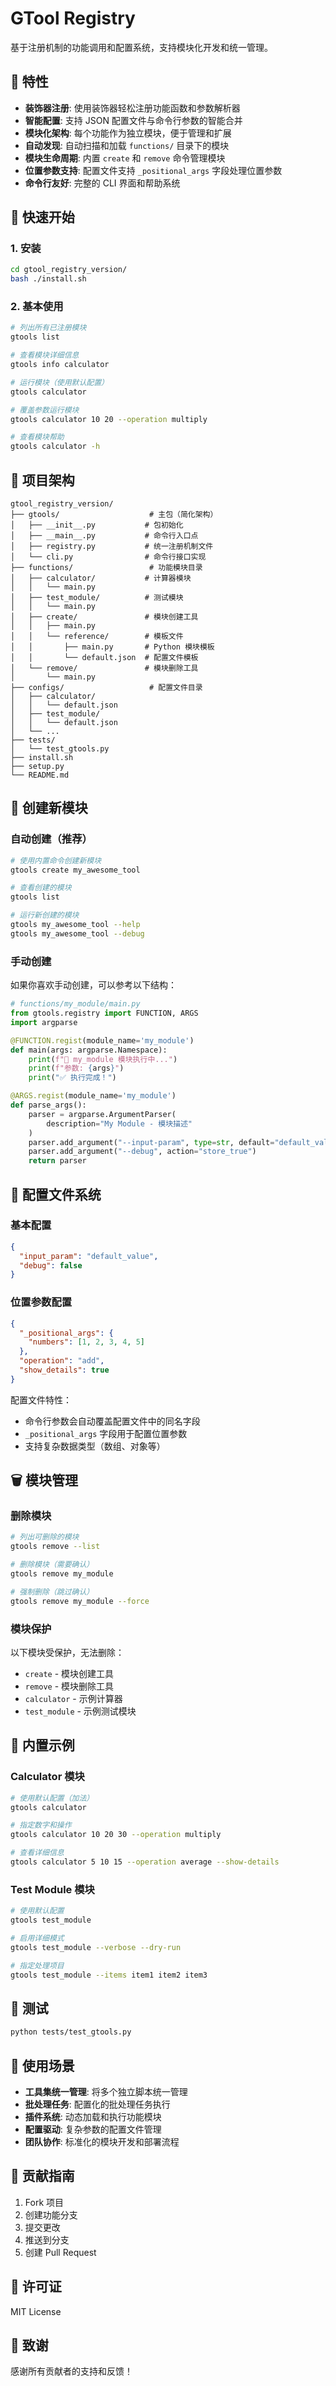 # GTool Registry

基于注册机制的功能调用和配置系统，支持模块化开发和统一管理。

## 🌟 特性

- **装饰器注册**: 使用装饰器轻松注册功能函数和参数解析器
- **智能配置**: 支持 JSON 配置文件与命令行参数的智能合并
- **模块化架构**: 每个功能作为独立模块，便于管理和扩展
- **自动发现**: 自动扫描和加载 `functions/` 目录下的模块
- **模块生命周期**: 内置 `create` 和 `remove` 命令管理模块
- **位置参数支持**: 配置文件支持 `_positional_args` 字段处理位置参数
- **命令行友好**: 完整的 CLI 界面和帮助系统

## 🚀 快速开始

### 1. 安装

```bash
cd gtool_registry_version/
bash ./install.sh
```

### 2. 基本使用

```bash
# 列出所有已注册模块
gtools list

# 查看模块详细信息
gtools info calculator

# 运行模块（使用默认配置）
gtools calculator

# 覆盖参数运行模块
gtools calculator 10 20 --operation multiply

# 查看模块帮助
gtools calculator -h
```

## 📁 项目架构

```
gtool_registry_version/
├── gtools/                    # 主包（简化架构）
│   ├── __init__.py           # 包初始化
│   ├── __main__.py           # 命令行入口点
│   ├── registry.py           # 统一注册机制文件
│   └── cli.py                # 命令行接口实现
├── functions/                 # 功能模块目录
│   ├── calculator/           # 计算器模块
│   │   └── main.py
│   ├── test_module/          # 测试模块
│   │   └── main.py
│   ├── create/               # 模块创建工具
│   │   ├── main.py
│   │   └── reference/        # 模板文件
│   │       ├── main.py       # Python 模块模板
│   │       └── default.json  # 配置文件模板
│   └── remove/               # 模块删除工具
│       └── main.py
├── configs/                   # 配置文件目录
│   ├── calculator/
│   │   └── default.json
│   ├── test_module/
│   │   └── default.json
│   └── ...
├── tests/
│   └── test_gtools.py
├── install.sh
├── setup.py
└── README.md
```

## 🔧 创建新模块

### 自动创建（推荐）

```bash
# 使用内置命令创建新模块
gtools create my_awesome_tool

# 查看创建的模块
gtools list

# 运行新创建的模块
gtools my_awesome_tool --help
gtools my_awesome_tool --debug
```

### 手动创建

如果你喜欢手动创建，可以参考以下结构：

```python
# functions/my_module/main.py
from gtools.registry import FUNCTION, ARGS
import argparse

@FUNCTION.regist(module_name='my_module')
def main(args: argparse.Namespace):
    print(f"🔧 my_module 模块执行中...")
    print(f"参数: {args}")
    print("✅ 执行完成！")

@ARGS.regist(module_name='my_module')
def parse_args():
    parser = argparse.ArgumentParser(
        description="My Module - 模块描述"
    )
    parser.add_argument("--input-param", type=str, default="default_value")
    parser.add_argument("--debug", action="store_true")
    return parser
```

## 📝 配置文件系统

### 基本配置

```json
{
  "input_param": "default_value",
  "debug": false
}
```

### 位置参数配置

```json
{
  "_positional_args": {
    "numbers": [1, 2, 3, 4, 5]
  },
  "operation": "add",
  "show_details": true
}
```

配置文件特性：
- 命令行参数会自动覆盖配置文件中的同名字段
- `_positional_args` 字段用于配置位置参数
- 支持复杂数据类型（数组、对象等）

## 🗑️ 模块管理

### 删除模块

```bash
# 列出可删除的模块
gtools remove --list

# 删除模块（需要确认）
gtools remove my_module

# 强制删除（跳过确认）
gtools remove my_module --force
```

### 模块保护

以下模块受保护，无法删除：
- `create` - 模块创建工具
- `remove` - 模块删除工具  
- `calculator` - 示例计算器
- `test_module` - 示例测试模块

## 🌈 内置示例

### Calculator 模块
```bash
# 使用默认配置（加法）
gtools calculator

# 指定数字和操作
gtools calculator 10 20 30 --operation multiply

# 查看详细信息
gtools calculator 5 10 15 --operation average --show-details
```

### Test Module 模块
```bash
# 使用默认配置
gtools test_module

# 启用详细模式
gtools test_module --verbose --dry-run

# 指定处理项目
gtools test_module --items item1 item2 item3
```

## 🧪 测试

```bash
python tests/test_gtools.py
```

## 🎯 使用场景

- **工具集统一管理**: 将多个独立脚本统一管理
- **批处理任务**: 配置化的批处理任务执行
- **插件系统**: 动态加载和执行功能模块
- **配置驱动**: 复杂参数的配置文件管理
- **团队协作**: 标准化的模块开发和部署流程

## 🤝 贡献指南

1. Fork 项目
2. 创建功能分支
3. 提交更改
4. 推送到分支
5. 创建 Pull Request

## 📄 许可证

MIT License

## 🙏 致谢

感谢所有贡献者的支持和反馈！